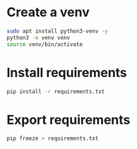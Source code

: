 # Create a venv

```bash
sudo apt install python3-venv -y
python3 -m venv venv
source venv/bin/activate
```

# Install requirements

```bash
pip install -r requirements.txt
```

# Export requirements

```bash
pip freeze > requirements.txt
```